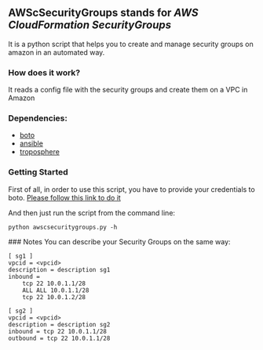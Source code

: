 ## AWScSecurityGroups stands for *AWS CloudFormation SecurityGroups*

It is a python script that helps you to create and manage security groups on amazon in an automated way.

### How does it work?
It reads a config file with the security groups and create them on a VPC in Amazon

### Dependencies:

- [boto](https://github.com/boto/boto)
- [ansible](https://github.com/ansible/ansible)
- [troposphere](https://github.com/cloudtools/troposphere)

### Getting Started

First of all, in order to use this script, you have to provide your credentials to boto. [Please follow this link to do it](https://code.google.com/p/boto/wiki/BotoConfig)

And then just run the script from the command line:
```
python awscsecuritygroups.py -h
```

### Notes
You can describe your Security Groups on the same way:
```
[ sg1 ]
vpcid = <vpcid>
description = description sg1
inbound = 
	tcp 22 10.0.1.1/28
	ALL ALL 10.0.1.1/28
	tcp 22 10.0.1.2/28

[ sg2 ]
vpcid = <vpcid>
description = description sg2
inbound = tcp 22 10.0.1.1/28
outbound = tcp 22 10.0.1.1/28
```